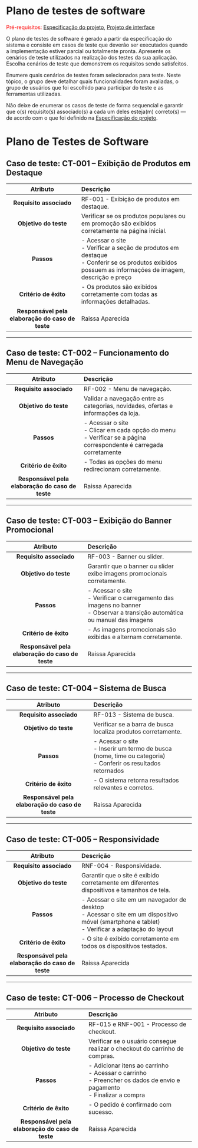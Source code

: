 # Plano de testes de software

<span style="color:red">Pré-requisitos: <a href="03-Product-design.md"> Especificação do projeto</a></span>, <a href="05-Projeto-interface.md"> Projeto de interface</a>

O plano de testes de software é gerado a partir da especificação do sistema e consiste em casos de teste que deverão ser executados quando a implementação estiver parcial ou totalmente pronta. Apresente os cenários de teste utilizados na realização dos testes da sua aplicação. Escolha cenários de teste que demonstrem os requisitos sendo satisfeitos.

Enumere quais cenários de testes foram selecionados para teste. Neste tópico, o grupo deve detalhar quais funcionalidades foram avaliadas, o grupo de usuários que foi escolhido para participar do teste e as ferramentas utilizadas.

Não deixe de enumerar os casos de teste de forma sequencial e garantir que o(s) requisito(s) associado(s) a cada um deles esteja(m) correto(s) — de acordo com o que foi definido na <a href="03-Product-design.md">Especificação do projeto</a>.

# Plano de Testes de Software

## Caso de teste: CT-001 – Exibição de Produtos em Destaque
| **Atributo** | **Descrição** |
|:---:|:---|
| **Requisito associado** | RF-001 - Exibição de produtos em destaque. |
| **Objetivo do teste** | Verificar se os produtos populares ou em promoção são exibidos corretamente na página inicial. |
| **Passos** | - Acessar o site<br> - Verificar a seção de produtos em destaque<br> - Conferir se os produtos exibidos possuem as informações de imagem, descrição e preço |
| **Critério de êxito** | - Os produtos são exibidos corretamente com todas as informações detalhadas. |
| **Responsável pela elaboração do caso de teste** | Raissa Aparecida |

---

## Caso de teste: CT-002 – Funcionamento do Menu de Navegação
| **Atributo** | **Descrição** |
|:---:|:---|
| **Requisito associado** | RF-002 - Menu de navegação. |
| **Objetivo do teste** | Validar a navegação entre as categorias, novidades, ofertas e informações da loja. |
| **Passos** | - Acessar o site<br> - Clicar em cada opção do menu<br> - Verificar se a página correspondente é carregada corretamente |
| **Critério de êxito** | - Todas as opções do menu redirecionam corretamente. |
| **Responsável pela elaboração do caso de teste** | Raissa Aparecida |

---

## Caso de teste: CT-003 – Exibição do Banner Promocional
| **Atributo** | **Descrição** |
|:---:|:---|
| **Requisito associado** | RF-003 - Banner ou slider. |
| **Objetivo do teste** | Garantir que o banner ou slider exibe imagens promocionais corretamente. |
| **Passos** | - Acessar o site<br> - Verificar o carregamento das imagens no banner<br> - Observar a transição automática ou manual das imagens |
| **Critério de êxito** | - As imagens promocionais são exibidas e alternam corretamente. |
| **Responsável pela elaboração do caso de teste** | Raissa Aparecida |

---

## Caso de teste: CT-004 – Sistema de Busca
| **Atributo** | **Descrição** |
|:---:|:---|
| **Requisito associado** | RF-013 - Sistema de busca. |
| **Objetivo do teste** | Verificar se a barra de busca localiza produtos corretamente. |
| **Passos** | - Acessar o site<br> - Inserir um termo de busca (nome, time ou categoria)<br> - Conferir os resultados retornados |
| **Critério de êxito** | - O sistema retorna resultados relevantes e corretos. |
| **Responsável pela elaboração do caso de teste** | Raissa Aparecida |

---

## Caso de teste: CT-005 – Responsividade
| **Atributo** | **Descrição** |
|:---:|:---|
| **Requisito associado** | RNF-004 - Responsividade. |
| **Objetivo do teste** | Garantir que o site é exibido corretamente em diferentes dispositivos e tamanhos de tela. |
| **Passos** | - Acessar o site em um navegador de desktop<br> - Acessar o site em um dispositivo móvel (smartphone e tablet)<br> - Verificar a adaptação do layout |
| **Critério de êxito** | - O site é exibido corretamente em todos os dispositivos testados. |
| **Responsável pela elaboração do caso de teste** | Raissa Aparecida |

---

## Caso de teste: CT-006 – Processo de Checkout
| **Atributo** | **Descrição** |
|:---:|:---|
| **Requisito associado** | RF-015 e RNF-001 - Processo de checkout. |
| **Objetivo do teste** | Verificar se o usuário consegue realizar o checkout do carrinho de compras. |
| **Passos** | - Adicionar itens ao carrinho<br> - Acessar o carrinho<br> - Preencher os dados de envio e pagamento<br> - Finalizar a compra |
| **Critério de êxito** | - O pedido é confirmado com sucesso. |
| **Responsável pela elaboração do caso de teste** | Raissa Aparecida |

